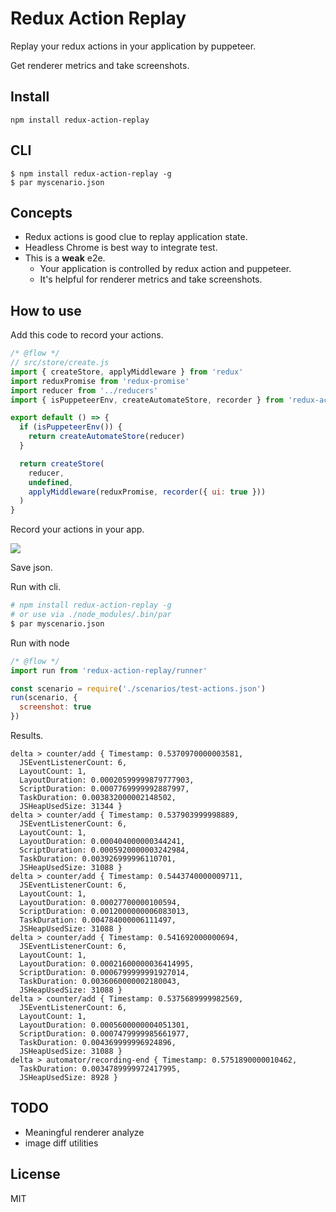 # Redux Action Replay

Replay your redux actions in your application by puppeteer.

Get renderer metrics and take screenshots.

## Install

```
npm install redux-action-replay
```

## CLI

```
$ npm install redux-action-replay -g
$ par myscenario.json
```

## Concepts

- Redux actions is good clue to replay application state.
- Headless Chrome is best way to integrate test.
- This is a **weak** e2e.
  - Your application is controlled by redux action and puppeteer.
  - It's helpful for renderer metrics and take screenshots.

## How to use

Add this code to record your actions.

```js
/* @flow */
// src/store/create.js
import { createStore, applyMiddleware } from 'redux'
import reduxPromise from 'redux-promise'
import reducer from '../reducers'
import { isPuppeteerEnv, createAutomateStore, recorder } from 'redux-action-replay'

export default () => {
  if (isPuppeteerEnv()) {
    return createAutomateStore(reducer)
  }

  return createStore(
    reducer,
    undefined,
    applyMiddleware(reduxPromise, recorder({ ui: true }))
  )
}
```

Record your actions in your app.

![](https://i.gyazo.com/c3908bfaf082bef82d735e43b067218d.gif)

Save json.

Run with cli.

```sh
# npm install redux-action-replay -g
# or use via ./node_modules/.bin/par
$ par myscenario.json
```

Run with node

```js
/* @flow */
import run from 'redux-action-replay/runner'

const scenario = require('./scenarios/test-actions.json')
run(scenario, {
  screenshot: true
})
```

Results.

```
delta > counter/add { Timestamp: 0.5370970000003581,
  JSEventListenerCount: 6,
  LayoutCount: 1,
  LayoutDuration: 0.00020599999879777903,
  ScriptDuration: 0.0007769999992887997,
  TaskDuration: 0.003832000002148502,
  JSHeapUsedSize: 31344 }
delta > counter/add { Timestamp: 0.537903999998889,
  JSEventListenerCount: 6,
  LayoutCount: 1,
  LayoutDuration: 0.000404000000344241,
  ScriptDuration: 0.0005920000003242984,
  TaskDuration: 0.003926999996110701,
  JSHeapUsedSize: 31088 }
delta > counter/add { Timestamp: 0.5443740000009711,
  JSEventListenerCount: 6,
  LayoutCount: 1,
  LayoutDuration: 0.00027700000100594,
  ScriptDuration: 0.0012000000006083013,
  TaskDuration: 0.004784000006111497,
  JSHeapUsedSize: 31088 }
delta > counter/add { Timestamp: 0.541692000000694,
  JSEventListenerCount: 6,
  LayoutCount: 1,
  LayoutDuration: 0.00021600000036414995,
  ScriptDuration: 0.0006799999991927014,
  TaskDuration: 0.0036060000002180043,
  JSHeapUsedSize: 31088 }
delta > counter/add { Timestamp: 0.5375689999982569,
  JSEventListenerCount: 6,
  LayoutCount: 1,
  LayoutDuration: 0.0005600000004051301,
  ScriptDuration: 0.0007479999985661977,
  TaskDuration: 0.004369999996924896,
  JSHeapUsedSize: 31088 }
delta > automator/recording-end { Timestamp: 0.5751890000010462,
  TaskDuration: 0.0034789999972417995,
  JSHeapUsedSize: 8928 }
```

## TODO

- Meaningful renderer analyze
- image diff utilities

## License

MIT
